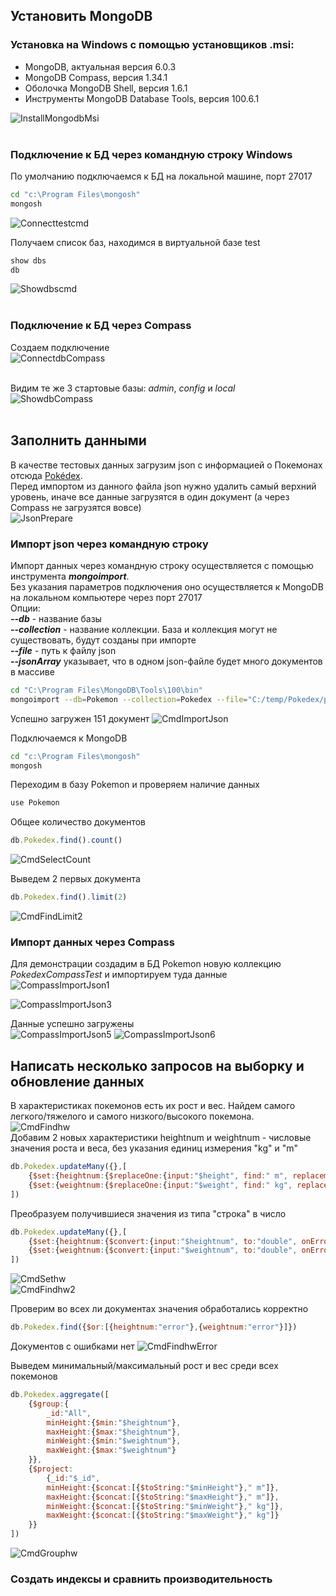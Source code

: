 ## Установить MongoDB

### Установка на Windows с помощью установщиков .msi:
- MongoDB, актуальная версия 6.0.3
- MongoDB Compass, версия 1.34.1
- Оболочка MongoDB Shell, версия 1.6.1  
- Инструменты MongoDB Database Tools, версия 100.6.1

![InstallMongodbMsi](https://github.com/MariKuznetsova/StudyDatabases/blob/main/homework/39.%20MongoDB/InstallMongodbMsi3.PNG?raw=true)  
&nbsp;
### Подключение к БД через командную строку Windows  
По умолчанию подключаемся к БД на локальной машине, порт 27017  
```bash
cd "c:\Program Files\mongosh"
mongosh
```  
![Connecttestcmd](https://github.com/MariKuznetsova/StudyDatabases/blob/main/homework/39.%20MongoDB/Connecttestcmd.PNG?raw=true)  

Получаем список баз, находимся в виртуальной базе test  
```javascript
show dbs
db
```  
![Showdbscmd](https://github.com/MariKuznetsova/StudyDatabases/blob/main/homework/39.%20MongoDB/Showdbscmd.PNG?raw=true)  
&nbsp;
### Подключение к БД через Compass  
Создаем подключение  
![ConnectdbCompass](https://github.com/MariKuznetsova/StudyDatabases/blob/main/homework/39.%20MongoDB/ConnectdbCompassSmall.PNG?raw=true)  
&nbsp;

Видим те же 3 стартовые базы: _admin_, _config_ и _local_  
![ShowdbCompass](https://github.com/MariKuznetsova/StudyDatabases/blob/main/homework/39.%20MongoDB/ShowdbCompassSmall.PNG?raw=true)  
&nbsp;
## Заполнить данными
В качестве тестовых данных загрузим json с информацией о Покемонах отсюда [Pokédex](https://raw.githubusercontent.com/Biuni/PokemonGO-Pokedex/master/pokedex.json).  
Перед импортом из данного файла json нужно удалить самый верхний уровень, иначе все данные загрузятся в один документ (а через Compass не загрузятся вовсе)  
![JsonPrepare](https://github.com/MariKuznetsova/StudyDatabases/blob/main/homework/39.%20MongoDB/JsonPrepareSmall.PNG?raw=true)

### Импорт json через командную строку  
Импорт данных через командную строку осуществляется с помощью инструмента _**mongoimport**_.    
Без указания параметров подключения оно осуществляется к MongoDB на локальном компьютере через порт 27017  
Опции:  
_**--db**_ - название базы  
_**--collection**_ - название коллекции. База и коллекция могут не существовать, будут созданы при импорте    
_**--file**_ - путь к файлу json  
_**--jsonArray**_ указывает, что в одном json-файле будет много документов в массиве  
```bash
cd "C:\Program Files\MongoDB\Tools\100\bin"
mongoimport --db=Pokemon --collection=Pokedex --file="C:/temp/Pokedex/pokedex.json" --jsonArray
```  
Успешно загружен 151 документ
![CmdImportJson](https://github.com/MariKuznetsova/StudyDatabases/blob/main/homework/39.%20MongoDB/CmdImportJson.PNG?raw=true)  

Подключаемся к MongoDB  
```bash
cd "c:\Program Files\mongosh"
mongosh
```  
Переходим в базу Pokemon и проверяем наличие данных  
```javascript
use Pokemon
```  
Общее количество документов  
```javascript
db.Pokedex.find().count()
```  
![CmdSelectCount](https://github.com/MariKuznetsova/StudyDatabases/blob/main/homework/39.%20MongoDB/CmdSelectCount.PNG?raw=true)  

Выведем 2 первых документа
```javascript
db.Pokedex.find().limit(2)
```  
![CmdFindLimit2](https://github.com/MariKuznetsova/StudyDatabases/blob/main/homework/39.%20MongoDB/CmdFindLimit2.PNG?raw=true)  

### Импорт данных через Compass  
Для демонстрации создадим в БД Pokemon новую коллекцию _PokedexCompassTest_ и импортируем туда данные  
![CompassImportJson1](https://github.com/MariKuznetsova/StudyDatabases/blob/main/homework/39.%20MongoDB/CompassImportJson1Small.PNG?raw=true)  

![CompassImportJson3](https://github.com/MariKuznetsova/StudyDatabases/blob/main/homework/39.%20MongoDB/CompassImportJson3Small.PNG?raw=true)   

Данные успешно загружены  
![CompassImportJson5](https://github.com/MariKuznetsova/StudyDatabases/blob/main/homework/39.%20MongoDB/CompassImportJson5Small.PNG?raw=true) 
![CompassImportJson6](https://github.com/MariKuznetsova/StudyDatabases/blob/main/homework/39.%20MongoDB/CompassImportJson6Small.PNG?raw=true)  

## Написать несколько запросов на выборку и обновление данных
В характеристиках покемонов есть их рост и вес. Найдем самого легкого/тяжелого и самого низкого/высокого покемона.  
![CmdFindhw](https://github.com/MariKuznetsova/StudyDatabases/blob/main/homework/39.%20MongoDB/CmdFindhw.PNG?raw=true)  
Добавим 2 новых характеристики heightnum и weightnum - числовые значения роста и веса, без указания единиц измерения "kg" и "m"
```javascript
db.Pokedex.updateMany({},[
    {$set:{heightnum:{$replaceOne:{input:"$height", find:" m", replacement:""}}}},
    {$set:{weightnum:{$replaceOne:{input:"$weight", find:" kg", replacement:""}}}}
])
```
Преобразуем получившиеся значения из типа "строка" в число  
```javascript
db.Pokedex.updateMany({},[
    {$set:{heightnum:{$convert:{input:"$heightnum", to:"double", onError:"error", onNull:"error"}}}},
    {$set:{weightnum:{$convert:{input:"$weightnum", to:"double", onError:"error", onNull:"error"}}}}
])
```
![CmdSethw](https://github.com/MariKuznetsova/StudyDatabases/blob/main/homework/39.%20MongoDB/CmdSethw.PNG?raw=true)  
![CmdFindhw2](https://github.com/MariKuznetsova/StudyDatabases/blob/main/homework/39.%20MongoDB/CmdFindhw2.PNG?raw=true)  

Проверим во всех ли документах значения обработались корректно
```javascript
db.Pokedex.find({$or:[{heightnum:"error"},{weightnum:"error"}]})
```
Документов с ошибками нет
![CmdFindhwError](https://github.com/MariKuznetsova/StudyDatabases/blob/main/homework/39.%20MongoDB/CmdFindhwError.PNG?raw=true)  

Выведем минимальный/максимальный рост и вес среди всех покемонов
```javascript
db.Pokedex.aggregate([
    {$group:{
        _id:"All",
        minHeight:{$min:"$heightnum"},
        maxHeight:{$max:"$heightnum"},
        minWeight:{$min:"$weightnum"},
        maxWeight:{$max:"$weightnum"}
    }},
    {$project:
        {_id:"$_id",
        minHeight:{$concat:[{$toString:"$minHeight"}," m"]},
        maxHeight:{$concat:[{$toString:"$maxHeight"}," m"]},
        minWeight:{$concat:[{$toString:"$minWeight"}," kg"]},
        maxWeight:{$concat:[{$toString:"$maxWeight"}," kg"]}
    }}
])
```  
![CmdGrouphw](https://github.com/MariKuznetsova/StudyDatabases/blob/main/homework/39.%20MongoDB/CmdGrouphw.PNG?raw=true)  


### Создать индексы и сравнить производительность
